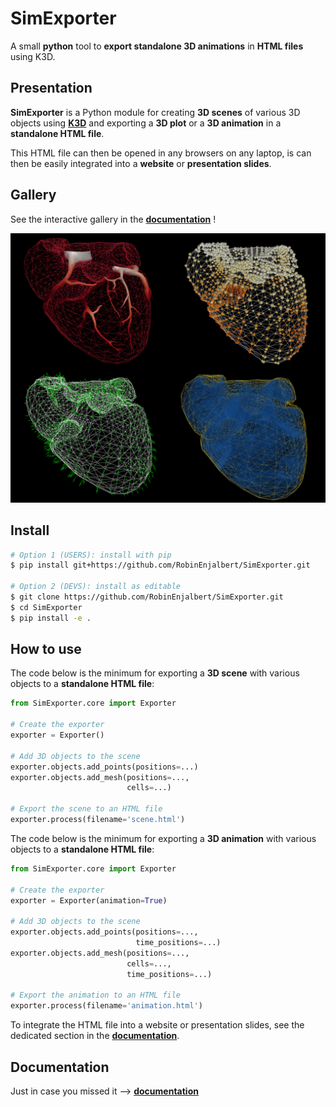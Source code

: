 # SimExporter

A small **python** tool to **export standalone 3D animations** in **HTML files** using K3D.


## Presentation

**SimExporter** is a Python module for creating **3D scenes** of various 3D objects using 
[**K3D**](http://www.k3d-jupyter.org/) and exporting a **3D plot** or a **3D animation** in a **standalone HTML file**.

This HTML file can then be opened in any browsers on any laptop, is can then be easily integrated into a **website** or 
**presentation slides**.


## Gallery

See the interactive gallery in the [**documentation**]() !

![gallery](docs/src/_static/gallery.png)


## Install

``` bash
# Option 1 (USERS): install with pip
$ pip install git+https://github.com/RobinEnjalbert/SimExporter.git

# Option 2 (DEVS): install as editable
$ git clone https://github.com/RobinEnjalbert/SimExporter.git
$ cd SimExporter
$ pip install -e .
```


## How to use

The code below is the minimum for exporting a **3D scene** with various objects to a **standalone HTML file**: 

``` python
from SimExporter.core import Exporter

# Create the exporter
exporter = Exporter()

# Add 3D objects to the scene
exporter.objects.add_points(positions=...)
exporter.objects.add_mesh(positions=..., 
                          cells=...)

# Export the scene to an HTML file
exporter.process(filename='scene.html')
```

The code below is the minimum for exporting a **3D animation** with various objects to a **standalone HTML file**:

``` python
from SimExporter.core import Exporter

# Create the exporter
exporter = Exporter(animation=True)

# Add 3D objects to the scene
exporter.objects.add_points(positions=..., 
                            time_positions=...)
exporter.objects.add_mesh(positions=..., 
                          cells=..., 
                          time_positions=...)

# Export the animation to an HTML file
exporter.process(filename='animation.html')                          
```

To integrate the HTML file into a website or presentation slides, see the dedicated section in the 
[**documentation**]().


## Documentation

Just in case you missed it ⟶ [**documentation**]()
